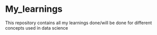 # My_learnings

This repository contains all my learnings done/will be done for different concepts used in data science 
